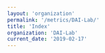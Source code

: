 ```yaml
---
layout: 'organization'
permalink: '/metrics/DAI-Lab/'
title: 'Index'
organization: 'DAI-Lab'
current_date: '2019-02-17'
---
```

